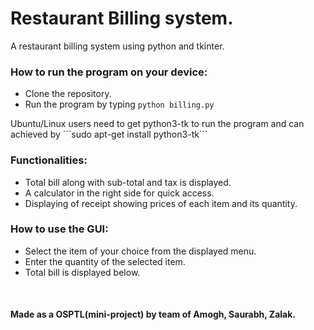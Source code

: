 # Restaurant Billing system.
A restaurant billing system using python and tkinter.

### How to run the program on your device:
- Clone the repository.
- Run the program by typing ```python billing.py```

<p> Ubuntu/Linux users need to get python3-tk to run the program and can achieved by ```sudo apt-get install python3-tk```</p>

### Functionalities:
- Total bill along with sub-total and tax is displayed.
- A calculator in the right side for quick access.
- Displaying of receipt showing prices of each item and its quantity.

### How to use the GUI:
- Select the item of your choice from the displayed menu.
- Enter the quantity of the selected item. 
- Total bill is displayed below.
<br />

<h4>Made as a OSPTL(mini-project) by team of Amogh, Saurabh, Zalak.</h4>
